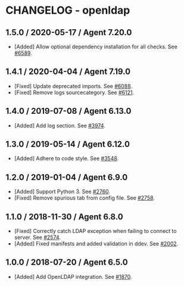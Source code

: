 # CHANGELOG - openldap

## 1.5.0 / 2020-05-17 / Agent 7.20.0

* [Added] Allow optional dependency installation for all checks. See [#6589](https://github.com/DataDog/integrations-core/pull/6589).

## 1.4.1 / 2020-04-04 / Agent 7.19.0

* [Fixed] Update deprecated imports. See [#6088](https://github.com/DataDog/integrations-core/pull/6088).
* [Fixed] Remove logs sourcecategory. See [#6121](https://github.com/DataDog/integrations-core/pull/6121).

## 1.4.0 / 2019-07-08 / Agent 6.13.0

* [Added] Add log section. See [#3974](https://github.com/DataDog/integrations-core/pull/3974).

## 1.3.0 / 2019-05-14 / Agent 6.12.0

* [Added] Adhere to code style. See [#3548](https://github.com/DataDog/integrations-core/pull/3548).

## 1.2.0 / 2019-01-04 / Agent 6.9.0

* [Added] Support Python 3. See [#2760](https://github.com/DataDog/integrations-core/pull/2760).
* [Fixed] Remove spurious tab from config file. See [#2758](https://github.com/DataDog/integrations-core/pull/2758).

## 1.1.0 / 2018-11-30 / Agent 6.8.0

* [Fixed] Correctly catch LDAP exception when failing to connect to server. See [#2574](https://github.com/DataDog/integrations-core/pull/2574).
* [Added] Fixed manifests and added validation in ddev. See [#2002](https://github.com/DataDog/integrations-core/pull/2002).

## 1.0.0 / 2018-07-20 / Agent 6.5.0

* [Added] Add OpenLDAP integration. See [#1870](https://github.com/DataDog/integrations-core/pull/1870).
